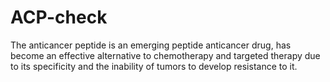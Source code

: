 # ACP-check
The anticancer peptide is an emerging peptide anticancer drug, has become an effective alternative to chemotherapy and targeted therapy due to its specificity and the inability of tumors to develop resistance to it.
